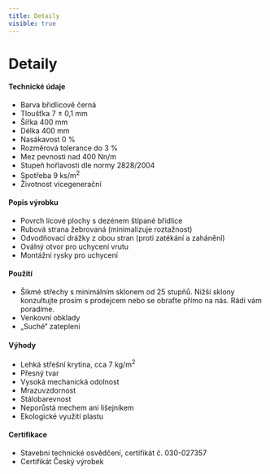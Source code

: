 ```yaml
---
title: Detaily
visible: true
---
```


# Detaily

#### Technické údaje
* Barva břidlicově černá
* Tloušťka 7 ± 0,1 mm
* Šířka 400 mm
* Délka 400 mm
* Nasákavost 0 %
* Rozměrová tolerance do 3 %
* Mez pevnosti nad 400 Nn/m
* Stupeň hořlavosti dle normy 2828/2004
* Spotřeba 9 ks/m<sup>2</sup>
* Životnost vícegenerační

#### Popis výrobku	
* Povrch lícové plochy s dezénem štípané břidlice
* Rubová strana žebrovaná (minimalizuje roztažnost)
* Odvodňovací drážky z obou stran (proti zatékání a zahánění)
* Oválný otvor pro uchycení vrutu
* Montážní rysky pro uchycení

#### Použití
* Šikmé střechy s minimálním sklonem od 25 stupňů. Nižší sklony konzultujte prosím s prodejcem nebo se obraťte přímo na nás. Rádi vám poradíme.
* Venkovní obklady
* „Suché“ zateplení

#### Výhody	
* Lehká střešní krytina, cca 7 kg/m<sup>2</sup>
* Přesný tvar
* Vysoká mechanická odolnost
* Mrazuvzdornost
* Stálobarevnost
* Neporůstá mechem ani lišejníkem
* Ekologické využití plastu
 
#### Certifikace
* Stavební technické osvědčení, certifikát č. 030-027357
* Certifikát Český výrobek